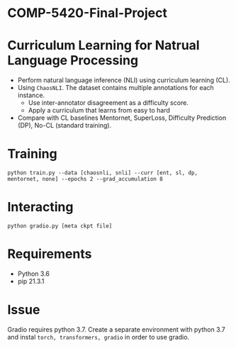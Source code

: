 # COMP-5420-Final-Project

# Curriculum Learning for Natrual Language Processing
- Perform natural language inference (NLI) using curriculum learning (CL).
- Using `ChaosNLI`. The dataset contains multiple annotations for each instance. 
  - Use inter-annotator disagreement as a difficulty score. 
  - Apply a curriculum that learns from easy to hard
- Compare with CL baselines Mentornet, SuperLoss, Difficulty Prediction (DP), No-CL (standard training).

# Training
`python train.py --data [chaosnli, snli] --curr [ent, sl, dp, mentornet, none] --epochs 2 --grad_accumulation 8`

# Interacting
`python gradio.py [meta ckpt file]`

# Requirements
- Python 3.6
- pip 21.3.1

# Issue
Gradio requires python 3.7. Create a separate environment with python 3.7 and instal `torch, transformers, gradio` in order to use gradio.
